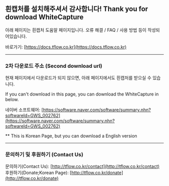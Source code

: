 ## 흰캡처를 설치해주셔서 감사합니다! Thank you for download WhiteCapture

아래 페이지는 흰캡처 도움말 페이지입니다. 오류 해결 / FAQ / 사용 방법 등이 작성되어있습니다.

바로가기: [https://docs.tflow.co.kr](https://docs.tflow.co.kr)


---


### 2차 다운로드 주소 (Second download url)

현재 페이지에서 다운로드가 되지 않으면, 아래 페이지에서도 흰캡처를 받으실 수 있습니다.

If you can't download in this page, you can download the WhiteCapture in below.

네이버 소프트웨어: [https://software.naver.com/software/summary.nhn?softwareId=GWS_002762](https://software.naver.com/software/summary.nhn?softwareId=GWS_002762)

** This is Korean Page, but you can download a English version

---


### 문의하기 및 후원하기 (Contact Us)

문의하기(Contact Us): [http://tflow.co.kr/contact](http://tflow.co.kr/contact)
후원하기(Donate;Korean Page): [http://tflow.co.kr/donate](http://tflow.co.kr/donate)
